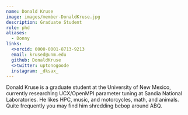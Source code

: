 ```yaml
---
name: Donald Kruse 
image: images/member-DonaldKruse.jpg
description: Graduate Student 
role: phd 
aliases:
  - Donny 
links:
  <>orcid: 0000-0001-8713-9213
  email: krused@unm.edu 
  github: DonaldKruse 
  <>twitter: uptonogoode
  instagram: _dksax_
---
```


Donald Kruse is a graduate student at the University of New Mexico, currently researching UCX/OpenMPI parameter tuning at Sandia National Laboratories.
He likes HPC, music, and motorcycles, math, and animals. Quite frequently you may find him shredding bebop around ABQ.
